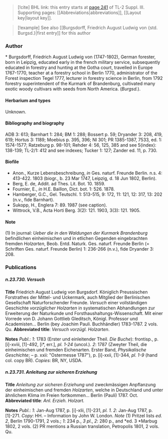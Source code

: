 > [!cite] BHL link: this entry starts at [page 241](https://www.biodiversitylibrary.org/item/103861#page/251/mode/1up) of TL-2 Suppl. III.
> Supporting pages: [[Abbreviations|abbreviations]], [[Layout key|layout key]].

> [!example] See also [[Burgsdorff, Friedrich August Ludwig von {std. Burgsd.}|first entry]] for this author

### Author

\* Burgsdorff, Friedrich August Ludwig von (1747-1802), German forester, born in Leipzig, educated early in the french military service, subsequently educated in forestry and hunting at the Gotha court, travelled in Europe 1767-1770, teacher at a forestry school in Berlin 1770, administrator of the Forest inspection Tegel 1777, lecturer in forestry science in Berlin, from 1792 forestry superintendent of the Kurmark of Brandenburg, cultivated many exotic woody cultivars with seeds from North America. (*Burgsd.*).

#### Herbarium and types

Unknown.

#### Bibliography and biography

ADB 3: 613; Barnhart 1: 284; BM 1: 288; Bossert p. 59; Dryander 3: 208, 419, 619; Hortus 3: 1189; Moebius p. 395, 396; NI 301; PR 1385-1387, 7533, ed. 1: 1574-1577; Ratzeburg p. 98-101; Rehder 4: 56, 125, 385 and see 5(index): 138-139; TL-2/1: 412 and see indexes; Tucker 1: 127; Zander ed. 11, p. 730.

#### Biofile

- Anon., Kurze Lebensbeschreibung, *in* Ges. naturf. Freunde Berlin. n.s. 4: 413-422. 1803 (biogr., b. 23 Mar 1747, Leipzig, d. 18 Jun 1802, Berlin).
- Berg, E. de, Addit. ad Thes. Lit. Bot. 10. 1859.
- Fournier, E., *in* H.E. Baillon, Dict. bot. 1: 526. 1878.
- Hamberger, G.C., Gel. Teutschl. 1: 513-515, 9: 172, 11: 121, 12: 317, 13: 202 (n.v., fide Barnhart).
- Sukopp, H., Englera 7: 89. 1987 (see caption).
- Wittrock, V.B., Acta Horti Berg. 3(2): 121. 1903, 3(3): 121. 1905.

#### Note

(1) In journal: *Ueber die in den Waldungen der Kurmark Brandenburg* befindlichen einheimischen und in etlichen Gegenden eingebrachten fremden *Holzarten*, Beob. Entd. Naturk. Ges. naturf. Freunde Berlin (= Schriften Ges. naturf. Freunde Berlin) 1: 236-266 (n.v.), fide Dryander 3: 208.

### Publications

##### n.23.730. Versuch

**Title**
Friedrich August Ludwig von Burgsdorf. Königlich Preussischen Forstrathes der Mittel- und Uckermark, auch Mitglied der Berlinischen Gesellschaft Naturforschender Freunde. *Versuch* einer vollständigen Geschichte *vorzüglicher Holzarten* in systematischen Abhandlungen zur Erweiterung der Naturkunde und Forsthaushaltungs-Wissenschaft. Mit einer Vorrede von D. Johann Gottlieb Gleditsch, Königl. Professor und Academisten... Berlin (bey Joachim Pauli. Buchhändler) 1783-1787. 2 vols. Qu.
**Abbreviated title**: *Versuch vorzügl. Holzarten*.

**Notes**
*Publ*.: *1*: 1783 (Erster und einleitender Theil. *Die Buche*): frontisp., p. \[i\]-xviii, \[1\]-492, \[i\*, err.\], *pl. 1-24* (uncol.).
*2*: 1787 (Zweyter Theil, die einheimischen und fremden Eichenarten. Erster Band, *Physikalische Geschichte*; – p. xxii: "Ostermesse 1787"), p. \[i\]-xxii, \[1\]-344, *pl. 1-9* (hand col. copy BR).
*Copies*: BR, NY, USDA.

##### n.23.731. Anleitung zur sicheren Erziehung

**Title**
*Anleitung zur sicheren Erziehung* und zweckmässigen Anpflanzung der einheimischen und fremden *Holzarten*, welche in Deutschland und unter ähnlichem Klima im Freien fortkommen... Berlin (Pauli) 1787. Oct.
**Abbreviated title**: *Anl. Erzieh. Holzart.*

**Notes**
*Publ*.: *1*: Jan-Aug 1787, p. \[i\]-xlii, \[1\]-231, *pl. 1.*
*2*: Jan-Aug 1787, p. \[1\]-271.
*Copy*: HH. – Information by John W. London.
*Note* (1) Pritzel lists *ed. 2*, Berlin 1790-1791, 2 vols.; *1*: 234 p., *3 pl*., *2*: 280 p., and *ed. 3 *Marbug 1802, 2 vols.
(2) PR mentions a Russian translation, Petropolis 1801, 2 vols. Qu.

